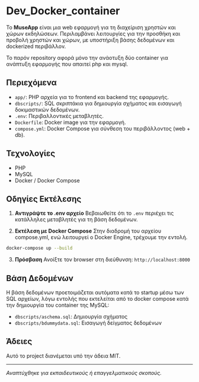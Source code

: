 # Dev_Docker_container

Το **MuseApp** είναι μια web εφαρμογή για τη διαχείριση χρηστών και χώρων εκδηλώσεων. Περιλαμβάνει λειτουργίες για την προσθήκη και προβολή χρηστών και χώρων, με υποστήριξη βάσης δεδομένων και dockerized περιβάλλον.

Το παρόν repository αφορά μόνο την ανάοτυξη δύο container για ανάπτυξη εφαρμογής που απαιτεί php και mysql.

## Περιεχόμενα

- `app/`: PHP αρχεία για το frontend και backend της εφαρμογής.
- `dbscripts/`: SQL σκριπτάκια για δημιουργία σχήματος και εισαγωγή δοκιμαστικών δεδομένων.
- `.env`: Περιβαλλοντικές μεταβλητές.
- `Dockerfile`: Docker image για την εφαρμογή.
- `compose.yml`: Docker Compose για σύνθεση του περιβάλλοντος (web + db).

## Τεχνολογίες

- PHP
- MySQL
- Docker / Docker Compose

## Οδηγίες Εκτέλεσης

1. **Αντιγράψτε το .env αρχείο**
   Βεβαιωθείτε ότι το `.env` περιέχει τις κατάλληλες μεταβλητές για τη βάση δεδομένων.

2. **Εκτέλεση με Docker Compose**
   Στην διαδρομή του αρχείου compose.yml, ενώ λειτουργεί ο Docker Engine, τρέχουμε την εντολή.

```bash
docker-compose up --build
```

3. **Πρόσβαση**
   Ανοίξτε τον browser στη διεύθυνση: `http://localhost:8000`

## Βάση Δεδομένων

Η βάση δεδομένων προετοιμάζεται αυτόματα κατά το startup μέσω των SQL αρχείων, λόγω εντολής που εκτελείται από το docker compose κατά την δημιουργία του container της MySQL:

- `dbscripts/aschema.sql`: Δημιουργία σχήματος
- `dbscripts/bdummydata.sql`: Εισαγωγή δείγματος δεδομένων

## Άδειες

Αυτό το project διανέμεται υπό την άδεια MIT.

---

*Αναπτύχθηκε για εκπαιδευτικούς ή επαγγελματικούς σκοπούς.*
